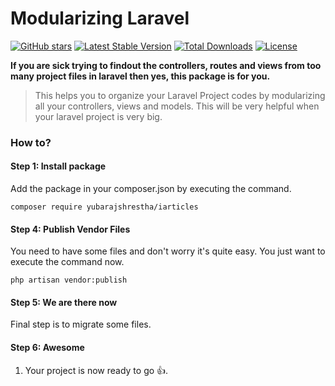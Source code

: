 # Modularizing Laravel

[![GitHub stars](https://img.shields.io/github/stars/yubarajshrestha/laravel-module.svg)](https://github.com/yubarajshrestha/iarticles/stargazers)
[![Latest Stable Version](https://poser.pugx.org/yubarajshrestha/ym/v/stable)](https://packagist.org/packages/yubarajshrestha/articles)
[![Total Downloads](https://poser.pugx.org/yubarajshrestha/articles/downloads)](https://packagist.org/packages/yubarajshrestha/articles)
[![License](https://poser.pugx.org/yubarajshrestha/articles/license)](https://packagist.org/packages/yubarajshrestha/articles)

**If you are sick trying to findout the controllers, routes and views from too many project files in laravel then yes, this package is for you.**

> This helps you to organize your Laravel Project codes by modularizing all your controllers, views and models. This will be very helpful when your laravel project is very big.

### How to?
#### Step 1: Install package

Add the package in your composer.json by executing the command.

```
composer require yubarajshrestha/iarticles
```

#### Step 4: Publish Vendor Files
You need to have some files and don't worry it's quite easy. You just want to execute the command now.

`php artisan vendor:publish`

#### Step 5: We are there now
Final step is to migrate some files.

#### Step 6: Awesome
1. Your project is now ready to go :+1:.